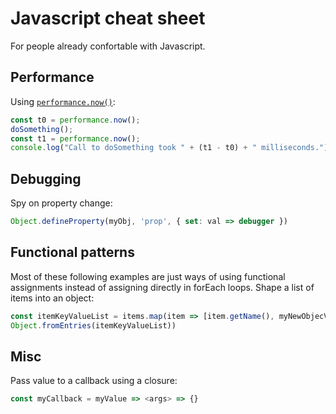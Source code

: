 # Javascript cheat sheet

For people already confortable with Javascript.

## Performance

Using [`performance.now()`](https://developer.mozilla.org/en-US/docs/Web/API/Performance/now):
```js
const t0 = performance.now();
doSomething();
const t1 = performance.now();
console.log("Call to doSomething took " + (t1 - t0) + " milliseconds.");
```

## Debugging

Spy on property change:
```js
Object.defineProperty(myObj, 'prop', { set: val => debugger })
```

## Functional patterns

Most of these following examples are just ways of using functional assignments instead of assigning directly in forEach loops.
Shape a list of items into an object:
```js
const itemKeyValueList = items.map(item => [item.getName(), myNewObjecValue])
Object.fromEntries(itemKeyValueList))
```

## Misc

Pass value to a callback using a closure:
```js
const myCallback = myValue => <args> => {}
```
